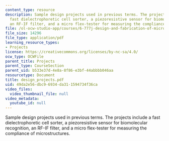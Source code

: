 ```yaml
---
content_type: resource
description: Sample design projects used in previous terms. The projects include a
  fast dielectrophoretic cell sorter, a piezoresistive sensor for biomolecular recognition,
  an RF-IF filter, and a micro flex-tester for measuring the compliance of microstructures.
file: /ol-ocw-studio-app/courses/6-777j-design-and-fabrication-of-microelectromechanical-devices-spring-2007/49da2e56dbc96934da311594734f36ca_design_projects.pdf
file_size: 14296
file_type: application/pdf
learning_resource_types:
- Projects
license: https://creativecommons.org/licenses/by-nc-sa/4.0/
ocw_type: OCWFile
parent_title: Projects
parent_type: CourseSection
parent_uid: b533e37d-4e8a-8f86-e3bf-44abbbb046aa
resourcetype: Document
title: design_projects.pdf
uid: 49da2e56-dbc9-6934-da31-1594734f36ca
video_files:
  video_thumbnail_file: null
video_metadata:
  youtube_id: null
---
```

Sample design projects used in previous terms. The projects include a fast dielectrophoretic cell sorter, a piezoresistive sensor for biomolecular recognition, an RF-IF filter, and a micro flex-tester for measuring the compliance of microstructures.